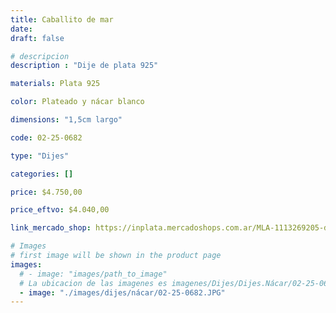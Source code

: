 ```yaml
---
title: Caballito de mar
date: 
draft: false

# descripcion
description : "Dije de plata 925"

materials: Plata 925

color: Plateado y nácar blanco

dimensions: "1,5cm largo"

code: 02-25-0682

type: "Dijes"

categories: []

price: $4.750,00

price_eftvo: $4.040,00

link_mercado_shop: https://inplata.mercadoshops.com.ar/MLA-1113269205-dije-plata-y-nácar-caballito-de-mar-_JM

# Images
# first image will be shown in the product page
images:
  # - image: "images/path_to_image"
  # La ubicacion de las imagenes es imagenes/Dijes/Dijes.Nácar/02-25-0682-caballito-de-mar
  - image: "./images/dijes/nácar/02-25-0682.JPG"
---
```

